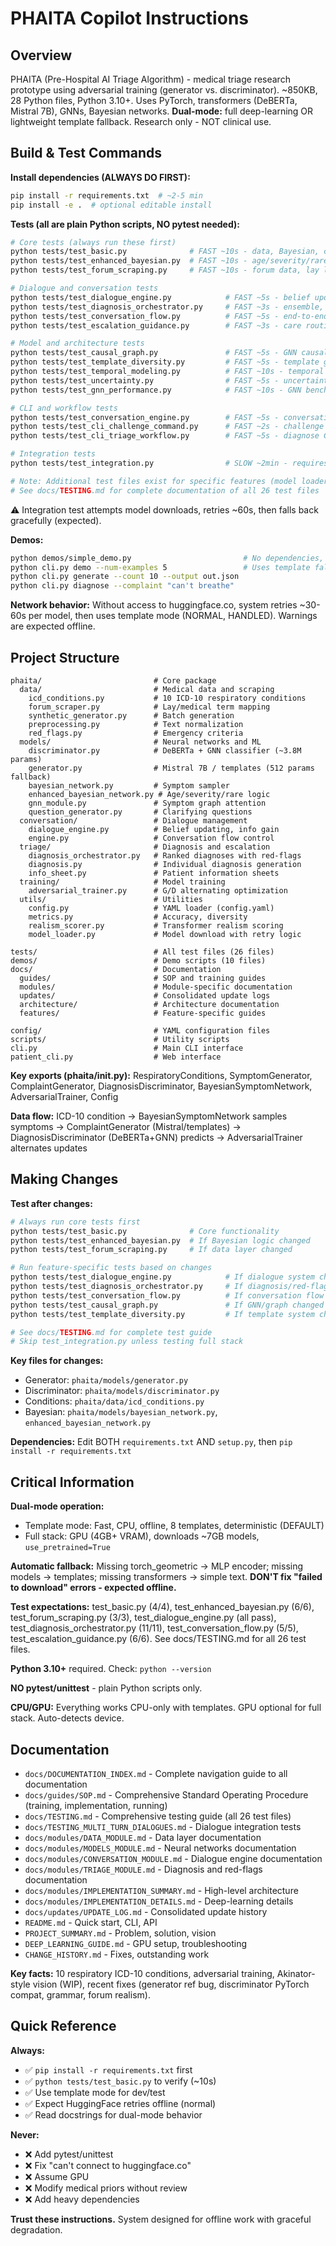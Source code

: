 # PHAITA Copilot Instructions

## Overview
PHAITA (Pre-Hospital AI Triage Algorithm) - medical triage research prototype using adversarial training (generator vs. discriminator). ~850KB, 28 Python files, Python 3.10+. Uses PyTorch, transformers (DeBERTa, Mistral 7B), GNNs, Bayesian networks. **Dual-mode:** full deep-learning OR lightweight template fallback. Research only - NOT clinical use.

## Build & Test Commands

**Install dependencies (ALWAYS DO FIRST):**
```bash
pip install -r requirements.txt  # ~2-5 min
pip install -e .  # optional editable install
```

**Tests (all are plain Python scripts, NO pytest needed):**
```bash
# Core tests (always run these first)
python tests/test_basic.py              # FAST ~10s - data, Bayesian, config, synthetic
python tests/test_enhanced_bayesian.py  # FAST ~10s - age/severity/rare/comorbidity
python tests/test_forum_scraping.py     # FAST ~10s - forum data, lay language

# Dialogue and conversation tests
python tests/test_dialogue_engine.py            # FAST ~5s - belief updating, info gain
python tests/test_diagnosis_orchestrator.py     # FAST ~3s - ensemble, red-flags, escalation
python tests/test_conversation_flow.py          # FAST ~5s - end-to-end triage sessions
python tests/test_escalation_guidance.py        # FAST ~3s - care routing validation

# Model and architecture tests
python tests/test_causal_graph.py               # FAST ~5s - GNN causal edges
python tests/test_template_diversity.py         # FAST ~5s - template generation
python tests/test_temporal_modeling.py          # FAST ~10s - temporal symptom progression
python tests/test_uncertainty.py                # FAST ~5s - uncertainty quantification
python tests/test_gnn_performance.py            # FAST ~10s - GNN benchmarks

# CLI and workflow tests
python tests/test_conversation_engine.py        # FAST ~5s - conversation engine logic
python tests/test_cli_challenge_command.py      # FAST ~2s - challenge CLI
python tests/test_cli_triage_workflow.py        # FAST ~5s - diagnose CLI workflow

# Integration tests
python tests/test_integration.py                # SLOW ~2min - requires network, downloads models

# Note: Additional test files exist for specific features (model loader, patient CLI, etc.)
# See docs/TESTING.md for complete documentation of all 26 test files
```
⚠️ Integration test attempts model downloads, retries ~60s, then falls back gracefully (expected).

**Demos:**
```bash
python demos/simple_demo.py                         # No dependencies, instant
python cli.py demo --num-examples 5                 # Uses template fallback
python cli.py generate --count 10 --output out.json
python cli.py diagnose --complaint "can't breathe"
```

**Network behavior:** Without access to huggingface.co, system retries ~30-60s per model, then uses template mode (NORMAL, HANDLED). Warnings are expected offline.

## Project Structure

```
phaita/                         # Core package
  data/                         # Medical data and scraping
    icd_conditions.py           # 10 ICD-10 respiratory conditions
    forum_scraper.py            # Lay/medical term mapping
    synthetic_generator.py      # Batch generation
    preprocessing.py            # Text normalization
    red_flags.py                # Emergency criteria
  models/                       # Neural networks and ML
    discriminator.py            # DeBERTa + GNN classifier (~3.8M params)
    generator.py                # Mistral 7B / templates (512 params fallback)
    bayesian_network.py         # Symptom sampler
    enhanced_bayesian_network.py # Age/severity/rare logic
    gnn_module.py               # Symptom graph attention
    question_generator.py       # Clarifying questions
  conversation/                 # Dialogue management
    dialogue_engine.py          # Belief updating, info gain
    engine.py                   # Conversation flow control
  triage/                       # Diagnosis and escalation
    diagnosis_orchestrator.py   # Ranked diagnoses with red-flags
    diagnosis.py                # Individual diagnosis generation
    info_sheet.py               # Patient information sheets
  training/                     # Model training
    adversarial_trainer.py      # G/D alternating optimization
  utils/                        # Utilities
    config.py                   # YAML loader (config.yaml)
    metrics.py                  # Accuracy, diversity
    realism_scorer.py           # Transformer realism scoring
    model_loader.py             # Model download with retry logic

tests/                          # All test files (26 files)
demos/                          # Demo scripts (10 files)
docs/                           # Documentation
  guides/                       # SOP and training guides
  modules/                      # Module-specific documentation
  updates/                      # Consolidated update logs
  architecture/                 # Architecture documentation
  features/                     # Feature-specific guides

config/                         # YAML configuration files
scripts/                        # Utility scripts
cli.py                          # Main CLI interface
patient_cli.py                  # Web interface
```

**Key exports (phaita/__init__.py):** RespiratoryConditions, SymptomGenerator, ComplaintGenerator, DiagnosisDiscriminator, BayesianSymptomNetwork, AdversarialTrainer, Config

**Data flow:** ICD-10 condition → BayesianSymptomNetwork samples symptoms → ComplaintGenerator (Mistral/templates) → DiagnosisDiscriminator (DeBERTa+GNN) predicts → AdversarialTrainer alternates updates

## Making Changes

**Test after changes:**
```bash
# Always run core tests first
python tests/test_basic.py              # Core functionality
python tests/test_enhanced_bayesian.py  # If Bayesian logic changed
python tests/test_forum_scraping.py     # If data layer changed

# Run feature-specific tests based on changes
python tests/test_dialogue_engine.py            # If dialogue system changed
python tests/test_diagnosis_orchestrator.py     # If diagnosis/red-flags changed
python tests/test_conversation_flow.py          # If conversation flow changed
python tests/test_causal_graph.py               # If GNN/graph changed
python tests/test_template_diversity.py         # If template system changed

# See docs/TESTING.md for complete test guide
# Skip test_integration.py unless testing full stack
```

**Key files for changes:**
- Generator: `phaita/models/generator.py`
- Discriminator: `phaita/models/discriminator.py`
- Conditions: `phaita/data/icd_conditions.py`
- Bayesian: `phaita/models/bayesian_network.py`, `enhanced_bayesian_network.py`

**Dependencies:** Edit BOTH `requirements.txt` AND `setup.py`, then `pip install -r requirements.txt`

## Critical Information

**Dual-mode operation:**
- Template mode: Fast, CPU, offline, 8 templates, deterministic (DEFAULT)
- Full stack: GPU (4GB+ VRAM), downloads ~7GB models, `use_pretrained=True`

**Automatic fallback:** Missing torch_geometric → MLP encoder; missing models → templates; missing transformers → simple text. **DON'T fix "failed to download" errors - expected offline.**

**Test expectations:** test_basic.py (4/4), test_enhanced_bayesian.py (6/6), test_forum_scraping.py (3/3), test_dialogue_engine.py (all pass), test_diagnosis_orchestrator.py (11/11), test_conversation_flow.py (5/5), test_escalation_guidance.py (6/6). See docs/TESTING.md for all 26 test files.

**Python 3.10+** required. Check: `python --version`

**NO pytest/unittest** - plain Python scripts only.

**CPU/GPU:** Everything works CPU-only with templates. GPU optional for full stack. Auto-detects device.

## Documentation
- `docs/DOCUMENTATION_INDEX.md` - Complete navigation guide to all documentation
- `docs/guides/SOP.md` - Comprehensive Standard Operating Procedure (training, implementation, running)
- `docs/TESTING.md` - Comprehensive testing guide (all 26 test files)
- `docs/TESTING_MULTI_TURN_DIALOGUES.md` - Dialogue integration tests
- `docs/modules/DATA_MODULE.md` - Data layer documentation
- `docs/modules/MODELS_MODULE.md` - Neural networks documentation
- `docs/modules/CONVERSATION_MODULE.md` - Dialogue engine documentation
- `docs/modules/TRIAGE_MODULE.md` - Diagnosis and red-flags documentation
- `docs/modules/IMPLEMENTATION_SUMMARY.md` - High-level architecture
- `docs/modules/IMPLEMENTATION_DETAILS.md` - Deep-learning details
- `docs/updates/UPDATE_LOG.md` - Consolidated update history
- `README.md` - Quick start, CLI, API
- `PROJECT_SUMMARY.md` - Problem, solution, vision
- `DEEP_LEARNING_GUIDE.md` - GPU setup, troubleshooting
- `CHANGE_HISTORY.md` - Fixes, outstanding work

**Key facts:** 10 respiratory ICD-10 conditions, adversarial training, Akinator-style vision (WIP), recent fixes (generator ref bug, discriminator PyTorch compat, grammar, forum realism).

## Quick Reference

**Always:**
- ✅ `pip install -r requirements.txt` first
- ✅ `python tests/test_basic.py` to verify (~10s)
- ✅ Use template mode for dev/test
- ✅ Expect HuggingFace retries offline (normal)
- ✅ Read docstrings for dual-mode behavior

**Never:**
- ❌ Add pytest/unittest
- ❌ Fix "can't connect to huggingface.co"
- ❌ Assume GPU
- ❌ Modify medical priors without review
- ❌ Add heavy dependencies

**Trust these instructions.** System designed for offline work with graceful degradation.
